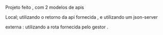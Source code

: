 Projeto feito , com 2 modelos de apis 

Local; utilizando o retorno da api fornecida , e utilizando um json-server 

externa : utilizando a rota fornecida pelo gestor .
